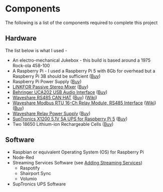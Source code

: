 # Components

The following is a list of the components required to complete this project

## Hardware

The list below is what I used - 

* An electro-mechanical Jukebox - this build is based around a 1975 Rock-ola 458-100
* A Raspberry Pi - I used a Raspberry Pi 5 with 8Gb for overhead but a Raspberry Pi 3B should be sufficient ([Buy](https://thepihut.com/products/raspberry-pi-5))
* Raspberry Pi Power Supply  ([Buy](https://thepihut.com/products/raspberry-pi-27w-usb-c-power-supply))
* [LiNKFOR Passive Stereo Mixer](https://www.amazon.co.uk/LiNKFOR-Passive-Stereo-Mixer-Gold-Plated/dp/B0FHQ8PKBY) ([Buy](https://www.amazon.co.uk/stores/page/F7D17DC0-AF79-4DCF-9F08-CFDC7B235B7C))
* [Behringer UCA202 USB Audio Interface](https://www.behringer.com/product.html?modelCode=0805-AAC) ([Buy](https://www.amazon.co.uk/Behringer-UCA202-U-Control-low-latency-Interface/dp/B000KW2YEI/ref=sr_1_1))
* [Waveshare RS485 CAN HAT](https://www.waveshare.com/rs485-can-hat.htm) ([Buy](https://thepihut.com/products/rs485-can-hat-for-raspberry-pi)) ([Wiki](https://www.waveshare.com/rs485-can-hat.htm))
* [Waveshare Modbus RTU 16-Ch Relay Module, RS485 Interface](https://www.waveshare.com/modbus-rtu-relay-16ch.htm) ([Wiki](https://www.waveshare.com/wiki/Modbus_RTU_Relay_16CH)) ([Buy](https://thepihut.com/products/modbus-rtu-16-channel-relay-module?variant=42506418684099))
* [Waveshare Relay Power Supply](https://www.waveshare.com/product/accessories/power-heat-sinks/power-supply/psu-5v5a-5.5-2.1.htm) ([Buy](https://www.amazon.co.uk/Waveshare-Power-Supply-Adapter-Output/dp/B0F23Z93BM/ref=sr_1_2))
* [SupTronics X1200 5.1V 5A UPS for Raspberry Pi 5](https://www.waveshare.com/product/accessories/power-heat-sinks/power-supply/psu-5v5a-5.5-2.1.htm) ([Buy](https://thepihut.com/products/suptronics-x1200-5-1v-5a-ups-for-raspberry-pi-5))
* Two 18650 Lithium-ion Rechargeable Cells ([Buy](https://thepihut.com/products/18650-lithium-ion-rechargeable-cell-2500mah-3-7v))

## Software

* Raspbian or equivalent Operating System (OS) for Raspberry Pi
* Node-Red
* Streaming Services Software (see [Adding Streaming Services](/docs/streaming.md))
  - Raspotify 
  - Shairport Sync
  - Volumio
* SupTronics UPS Software